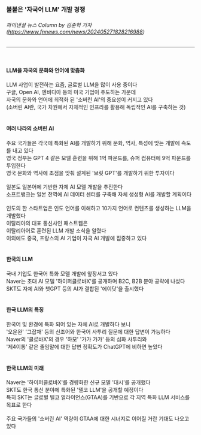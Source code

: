 ### 불붙은 '자국어 LLM' 개발 경쟁
###### 파이낸셜 뉴스 Column by 김준혁 기자 (https://www.fnnews.com/news/202405271828216988)
---   
<br>

#### LLM을 자국의 문화와 언어에 맞춤화
LLM 사업이 발전하는 요즘, 글로벌 LLM을 많이 사용 중이다   
구글, Open AI, 엔비디아 등의 미국 기업이 주도하는 가운데   
자국의 문화와 언어에 최적화 된 '소버린 AI'의 중요성이 커지고 있다    
(소버린 AI란, 국가 차원에서 자체적인 인프라를 활용해 독립적인 AI를 구축하는 것)   
<br>

#### 여러 나라의 소버린 AI
주요 국가들은 각국에 특화된 AI를 개발하기 위해 문화, 역사, 특성에 맞는 개발에 속도를 내고 있다   
영국 정부는 GPT 4 같은 모델 훈련을 위해 1억 파운드를, 슈퍼 컴퓨터에 9억 파운드를 투입한다   
영국 문화와 역사에 초점을 맞춰 설계된 '브릿 GPT'를 개발하기 위한 투자이다   
<br>
일본도 일본어에 기반한 자체 AI 모델 개발을 추진한다   
소프트뱅크는 일본 전역에 AI 데이터 센터를 구축해 자체 생성형 AI를 개발할 계획이다   
<br>
인도의 한 스타트업은 인도 언어를 이해하고 10가지 언어로 컨텐츠를 생성하는 LLM을 개발했다
<br>
이탈리아의 대표 통신사인 패스트웹은   
이탈리아어로 훈련된 LLM 개발 소식을 알렸다   
이외에도 중국, 프랑스의 AI 기업이 자국 AI 개발에 집중하고 있다   
<br>

#### 한국의 LLM
국내 기업도 한국어 특화 모델 개발에 앞장서고 있다   
Naver는 초대 AI 모델 '하이퍼클로바X'를 공개하며 B2C, B2B 분야 공략에 나섰다   
SKT도 자체 AI와 챗GPT 등의 AI가 결합된 '에이닷'을 출시했다   
<br>

#### 한국 LLM의 특징
한국어 및 환경에 특화 되어 있는 자체 AI로 개발하다 보니   
'오운완' '그잡채' 등의 신조어와 한국어 사투리 질문에 대한 답변이 가능하다   
Naver의 '클로바X'의 경우 '하모' '가가 가가' 등의 심화 사투리와   
'제4이통' 같은 줄임말에 대한 답변 정확도가 ChatGPT에 비하면 높았다   
<br>

#### 한국 LLM의 미래
Naver는 '하이퍼클로바X'를 경량화한 신규 모델 '대시'를 공개했다   
SKT도 한국 통신 분야에 특화된 '텔코 LLM'을 공개할 예정이다   
특히 SKT는 글로벌 텔코 얼라이언스(GTAA)를 기반으로 각 지역 특화 LLM 서비스를 목표로 한다   
<br>
주요 국가들의 '소버린 AI' 역량이 GTAA에 대한 시너지로 이어질 거란 기대도 나오고 있다   

